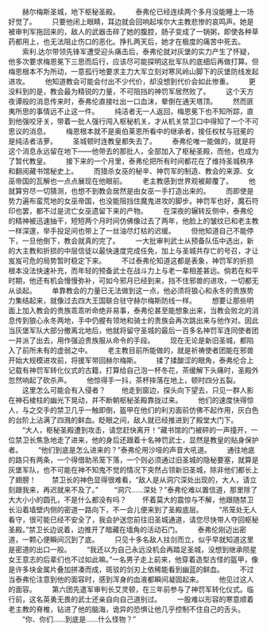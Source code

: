 　　赫尔梅斯圣城，地下枢秘圣殿。
　　泰弗伦已经连续两个多月没能睡上一场好觉了。
　　只要他闭上眼睛，耳边就会回响起埃尔大主教悲惨的哀鸣声。她是被审判军拖回来的，敌人的武器击碎了她的腹腔，肠子变成了一锅粥，即使各种草药都用上，也无法阻止伤口的恶化。挣扎两天后，她才在极度的痛苦中死去。
　　索利.达尔带领先锋军遭受迎头痛击后，泰弗伦就对灰堡的实力产生了怀疑，他多次要求梅恩冕下三思而后行，应该尽可能探明这批军队的底细后再做打算。但梅恩根本不为所动，一意孤行地要求主力大军立刻对寒风岭山脚下的灰堡防线发起进攻。
　　他知道教会可能会付出不少代价，却没想到代价会如此惨重。
　　更没料到的是，教会最为精锐的力量，不可阻挡的神罚军居然败了。
　　这个天方夜谭般的消息传来时，泰弗伦直接吐出一口血沫，晕倒在通天塔顶。
　　然而匪夷所思的事情远不止这一件。
　　纯洁者无一人返回，梅恩冕下也不知所踪，直到他强咬牙关，带着一批人强行闯入枢秘机关，才从机关禁卫口中得知了一个不可思议的消息。
　　梅恩根本就不是奥伯莱恩所看中的继承者，接任权杖与冠冕的是纯洁者洁萝。
　　圣城顿时连教皇都失去了。
　　泰弗伦唯一能做的，就是将这个消息永远留在地下——他带去的那批人，全部加入了枢秘圣殿，而他，也成为了暂代教皇。
　　接下来的一个月里，泰弗伦把所有时间都花在了维持圣城秩序和翻阅藏书馆秘史上。
　　而猎杀女巫的秘辛、神罚军的制造、教会的来源、女巫帝国的瓦解也一点点展现在他眼前。
　　老主教感到世界观被颠覆了。
　　他就算穷尽一切猜测，也想不到教会居然是由女巫一手打造出来的。
　　而即使是势力遍布蛮荒地的女巫帝国，也没能阻挡住魔鬼进攻的脚步。神罚军也好，魔石符印也罢，都不过是流亡女巫遗留下来的产物。
　　在深夜的辗转反侧中，泰弗伦的精神被迅速抽干，短短两个月时间仿佛像过去了两年，他脸上的皱纹已和老主教一样深邃，举手投足间也带上了一丝油尽灯枯的迟缓。
　　但他知道自己不能停下，一旦他倒下，教会就真的完了。
　　一大批审判武士从预备队伍中选出，新的大主教和折损的中层信徒以最快速度完成任免，加上与圣城共存亡的号召，才让岌岌可危的局势暂时稳定下来。
　　不过泰弗伦知道这都是表象，神罚军的折损根本没法快速补充，而年轻的预备武士在战斗力上与老一辈相差甚远。倘若在和平时期，他还有机会慢慢弥补，可如今邪月已经到来，挡不住邪兽的进攻，一切都无从谈起。
　　单靠教会的力量已无法做到这一点，他必须将狼心和永冬的贵族势力集结起来，就像过去四大王国联合驻守赫尔梅斯防线一样。
　　想要让那些明面上加入教会的贵族乖乖听命绝非易事，泰弗伦甚至能想象出来，当教会败北的消息传到狼心永冬两地，手中仍握有领地和骑士的贵族会再次跳出来与他作对。因此当灰堡军队大部分撤离北地后，他就将留守圣城的最后一百多名神罚军连同使者团一并派了出去，用作强迫贵族服从命令的手段。
　　现在无论是新旧圣城，都陷入了前所未有的虚弱之中。
　　老主教目前所能做的，就是祈祷使者团能在邪兽开始大规模进攻前，将援军带回赫尔梅斯。
　　揉了揉酸涩的眼角，泰弗伦合上记载有神罚军转化仪式的古籍，打算给自己泡一杯冬花，茶缓解下头痛时，圣殿外忽然响起了砍杀声。
　　他惊得手一抖，茶杯摔落在地上，顿时四分五裂。
　　这里怎么可能会有入侵者？
　　他走到窗边，探头向下望去，只见一群人影在神石棱柱的幽光下晃动，并不断朝枢秘圣殿靠拢过来。
　　他们的速度快得惊人，与之交手的禁卫几乎一触即倒，盔甲在他们的利刃面前仿佛不起作用，灰白色的台阶上沾满了四溅的鲜血。眨眼之间，敌人就已经推进到了殿堂大门下。
　　“大人，枢秘圣殿遭到攻击，请您赶快离开！”藏书馆的门被砰的一声撞开，一位禁卫长焦急地走了进来，他的身后还跟着十名神罚武士，显然是教皇的贴身保护者。
　　“他们到底是怎么进来的？”泰弗伦用沙哑的声音大吼道。
　　通往地底的路只有两条，一个得借助吊笼下落，一个则必须通过旧圣城的隐秘要塞，就算是灰堡军队，也不可能在神不知鬼不觉的情况下突然占领新旧圣城，除非他们都长上了翅膀！
　　禁卫长的神色显得很难看，“敌人是从洞穴深处出现的，大人，请立刻跟我来，再迟就来不及了。”
　　“洞穴……深处？”泰弗伦难以置信道，那里除了大大小小的圆孔，不是什么都没有吗？
　　怀着莫大的震惊与不解，他跟随禁卫长沿着墙壁内侧的密道一路向下，不一会儿便来到了圣殿底层。
　　“吊笼处无人看守，很可能已经不安全了，我会护送您前往旧圣城通道，请您尽快带人夺回枢秘圣殿。”禁卫长边说着，边推开了暗藏在墙角的活动石门。
　　泰弗伦刚迈出密道，一颗心便瞬间沉到了底。
　　只见十多名敌人拄剑而立，似乎早就知道这里是密道的出口一般。
　　“我还以为自己永远没机会再踏足圣城，没想到继承陨星女王意志的后辈们也不过如此嘛。”一名男子走上前来，他穿着造型古怪的盔甲，像是许多块金属片叠加拼凑而成，斑驳的剑刃上依稀能看到幽蓝的鲜血。
　　不过当泰弗伦注意到他的面容时，感到浑身的血液都瞬间凝固起来。
　　他见过这人的面容。
　　第六团先遣军审判长艾灵顿，在三年前参与了神罚军转化仪式。临行前，这名英勇无畏的武士还亲自向自己道别过。
　　一股难以形容的寒意顺着老主教的脊椎，钻进了他的脑海，诡异的恐惧让他几乎控制不住自己的舌头。
　　“你、你们……到底是……什么怪物？”